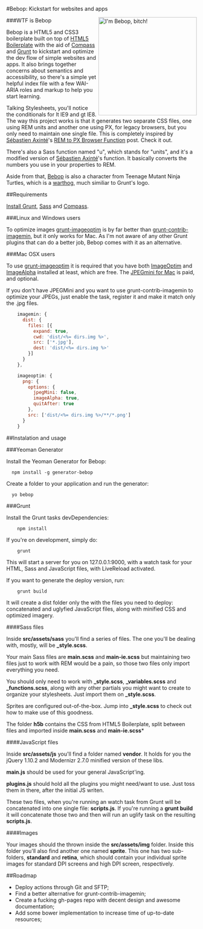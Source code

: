 #Bebop: Kickstart for websites and apps

<img align="right" height="260" src="http://bebop.bracketarmy.com/bebop.svg" alt="I'm Bebop, bitch!">

###WTF is Bebop

Bebop is a HTML5 and CSS3 boilerplate built on top of [HTML5 Boilerplate](http://html5boilerplate.com/) with the aid of [Compass](http://compass-style.org) and [Grunt](http://gruntjs.com/) to kickstart and optimize the dev flow of simple websites and apps. It also brings together concerns about semantics and accessibility, so there's a simple yet helpful index file with a few WAI-ARIA roles and markup to help you start learning.

Talking Stylesheets, you'll notice the conditionals for lt IE9 and gt IE8. The way this project works is that it generates two separate CSS files, one using REM units and another one using PX, for legacy browsers, but you only need to maintain one single file. This is completely inspired by [Sébastien Axinté](http://twitter.com/SebastienAxinte)'s [REM to PX Browser Function](http://davidwalsh.name/rem-px-browser-function-sass) post. Check it out.

There's also a Sass function named "u", which stands for "units", and it's a modified version of [Sébastien Axinté](http://twitter.com/SebastienAxinte)'s function. It basically converts the numbers you use in your properties to REM.

Aside from that, [Bebop](http://en.wikipedia.org/wiki/Bebop_and_Rocksteady) is also a character from Teenage Mutant Ninja Turtles, which is a [warthog](http://en.wikipedia.org/wiki/Warthog), much similiar to Grunt's logo.

##Requirements

[Install Grunt](http://gruntjs.com/getting-started), [Sass](http://sass-lang.com/install) and [Compass](http://compass-style.org/install/).

###Linux and Windows users

To optimize images [grunt-imageoptim](https://github.com/JamieMason/grunt-imageoptim) is by far better than [grunt-contrib-imagemin](https://npmjs.org/package/grunt-contrib-imagemin), but it only works for Mac. As I'm not aware of any other Grunt plugins that can do a better job, Bebop comes with it as an alternative.

###Mac OSX users

To use [grunt-imageoptim](https://github.com/JamieMason/grunt-imageoptim) it is required that you have both [ImageOptim](http://imageoptim.com) and [ImageAlpha](http://pngmini.com) installed at least, which are free. The [JPEGmini for Mac](https://itunes.apple.com/us/app/jpegmini/id498944723) is paid, and optional.

If you don't have JPEGMini and you want to use grunt-contrib-imagemin to optimize your JPEGs, just enable the task, register it and make it match only the .jpg files.

```javascript
    imagemin: {
      dist: {
        files: [{
          expand: true,
          cwd: 'dist/<%= dirs.img %>',
          src: ['*.jpg'],
          dest: 'dist/<%= dirs.img %>'
        }]
      }
    },

    imageoptim: {
      png: {
        options: {
          jpegMini: false,
          imageAlpha: true,
          quitAfter: true
        },
        src: ['dist/<%= dirs.img %>/**/*.png']
      }
    }
```

##Instalation and usage

###Yeoman Generator

Install the Yeoman Generator for Bebop:

```shell
  npm install -g generator-bebop
```

Create a folder to your application and run the generator:

```shell
  yo bebop
```

###Grunt

Install the Grunt tasks devDependencies:

```shell
    npm install
```

If you're on development, simply do:

```shell
    grunt
```

This will start a server for you on 127.0.0.1:9000, with a watch task for your HTML, Sass and JavaScript files, with LiveReload activated.

If you want to generate the deploy version, run:

```shell
    grunt build
```

It will create a dist folder only the with the files you need to deploy: concatenated and uglyfied JavaScript files, along with minified CSS and optimized imagery.

####Sass files

Inside **src/assets/sass** you'll find a series of files. The one you'll be dealing with, mostly, will be **_style.scss**.

Your main Sass files are **main.scss** and **main-ie.scss** but maintaining two files just to work with REM would be a pain, so those two files only import everything you need.

You should only need to work with **_style.scss**, **_variables.scss** and **_functions.scss**, along with any other partials you might want to create to organize your stylesheets. Just import them on **_style.scss**.

Sprites are configured out-of-the-box. Jump into **_style.scss** to check out how to make use of this goodness.

The folder **h5b** contains the CSS from HTML5 Boilerplate, split between files and imported inside **main.scss** and **main-ie.scss***

####JavaScript files

Inside **src/assets/js** you'll find a folder named **vendor**. It holds for you the jQuery 1.10.2 and Modernizr 2.7.0 minified version of these libs.

**main.js** should be used for your general JavaScript'ing.

**plugins.js** should hold all the plugins you might need/want to use. Just toss them in there, after the initial JS writen.

These two files, when you're running an watch task from Grunt will be concatenated into one single file: **scripts.js**. If you're running a __grunt build__ it will concatenate those two and then will run an uglify task on the resulting **scripts.js**.

####Images

Your images should the thrown inside the **src/assets/img** folder. Inside this folder you'll also find another one named **sprite**. This one has two sub-folders, **standard** and **retina**, which should contain your individual sprite images for standard DPI screens and high DPI screen, respectively.


##Roadmap

+ Deploy actions through Git and SFTP;
+ Find a better alternative for grunt-contrib-imagemin;
+ Create a fucking gh-pages repo with decent design and awesome documentation;
+ Add some bower implementation to increase time of up-to-date resources;
